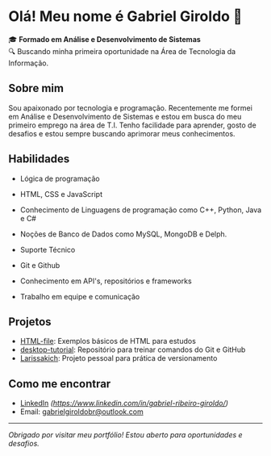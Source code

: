 # Olá! Meu nome é Gabriel Giroldo 👋

🎓 **Formado em Análise e Desenvolvimento de Sistemas**  
🔍 Buscando minha primeira oportunidade na Área de Tecnologia da Informação.

## Sobre mim

Sou apaixonado por tecnologia e programação. Recentemente me formei em Análise e Desenvolvimento de Sistemas e estou em busca do meu primeiro emprego na área de T.I. Tenho facilidade para aprender, gosto de desafios e estou sempre buscando aprimorar meus conhecimentos.

## Habilidades

- Lógica de programação
- HTML, CSS e JavaScript
- Conhecimento de Linguagens de programação como C++, Python, Java e C#
- Noções de Banco de Dados como MySQL, MongoDB e Delph.
- Suporte Técnico
- Git e Github
- Conhecimento em API's, repositórios e frameworks
  
- Trabalho em equipe e comunicação

## Projetos

- [HTML-file](https://github.com/gabrielrgiroldo/HTML-file): Exemplos básicos de HTML para estudos
- [desktop-tutorial](https://github.com/gabrielrgiroldo/desktop-tutorial): Repositório para treinar comandos do Git e GitHub
- [Larissakich](https://github.com/gabrielrgiroldo/Larissakich): Projeto pessoal para prática de versionamento

## Como me encontrar

- [LinkedIn](#) *(https://www.linkedin.com/in/gabriel-ribeiro-giroldo/)*
- Email: gabrielgiroldobr@outlook.com

---

*Obrigado por visitar meu portfólio! Estou aberto para oportunidades e desafios.*
